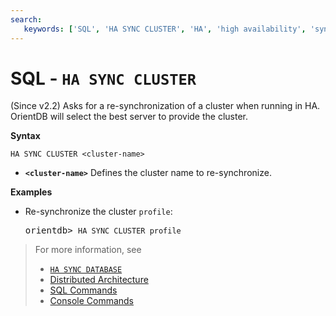 ```yaml
---
search:
   keywords: ['SQL', 'HA SYNC CLUSTER', 'HA', 'high availability', 'sync', 'cluster', 'sync cluster']
---
```


# SQL - `HA SYNC CLUSTER`

(Since v2.2) Asks for a re-synchronization of a cluster when running in HA. OrientDB will select the best server to provide the cluster.

**Syntax**

```
HA SYNC CLUSTER <cluster-name>
```

- **`<cluster-name>`** Defines the cluster name to re-synchronize.


**Examples**

- Re-synchronize the cluster `profile`:

  <pre>
  orientdb> <code class='lang-sql userinput'>HA SYNC CLUSTER profile</code>
  </pre>

>For more information, see
>- [`HA SYNC DATABASE`](SQL-HA-Sync-Database.md)
>- [Distributed Architecture](../distributed/Distributed-Architecture.md)
>- [SQL Commands](SQL-Commands.md)
>- [Console Commands](../console/Console-Commands.md)
